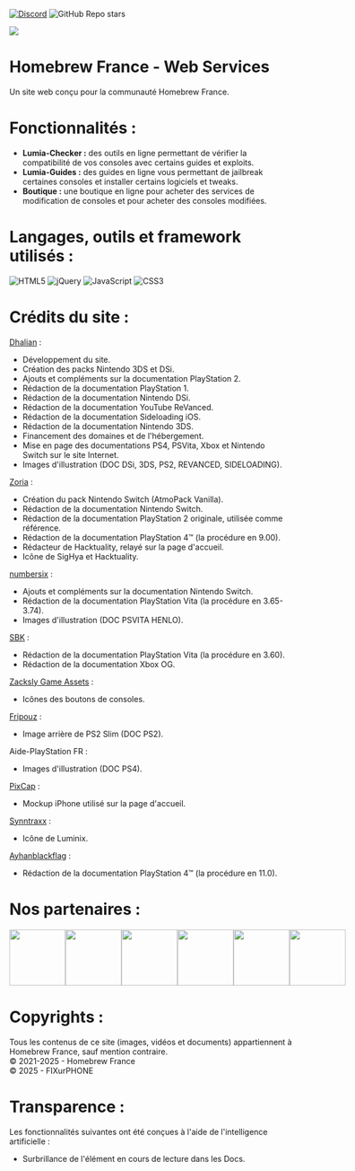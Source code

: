 [![Discord](https://img.shields.io/discord/883623179979984896?logo=discord&label=Homebrew%20France)](https://discord.gg/le-homebrew-france-883623179979984896) ![GitHub Repo stars](https://img.shields.io/github/stars/homebrewfrance/homebrewfrance.fr)

<img src="https://cdn.homebrew-france.fun/github/hbf-web.png">

# Homebrew France - Web Services
Un site web conçu pour la communauté Homebrew France.

# Fonctionnalités :
- **Lumia-Checker :** des outils en ligne permettant de vérifier la compatibilité de vos consoles avec certains guides et exploits.
- **Lumia-Guides :** des guides en ligne vous permettant de jailbreak certaines consoles et installer certains logiciels et tweaks.
- **Boutique :** une boutique en ligne pour acheter des services de modification de consoles et pour acheter des consoles modifiées.

# Langages, outils et framework utilisés :
![HTML5](https://img.shields.io/badge/html5-%23E34F26.svg?style=for-the-badge&logo=html5&logoColor=white)
![jQuery](https://img.shields.io/badge/jquery-%230769AD.svg?style=for-the-badge&logo=jquery&logoColor=white)
![JavaScript](https://img.shields.io/badge/javascript-%23323330.svg?style=for-the-badge&logo=javascript&logoColor=%23F7DF1E)
![CSS3](https://img.shields.io/badge/css3-%231572B6.svg?style=for-the-badge&logo=css3&logoColor=white)

# Crédits du site :
[Dhalian](https://github.com/Dhalian) :
- Développement du site.
- Création des packs Nintendo 3DS et DSi.
- Ajouts et compléments sur la documentation PlayStation 2.
- Rédaction de la documentation PlayStation 1.
- Rédaction de la documentation Nintendo DSi.
- Rédaction de la documentation YouTube ReVanced.
- Rédaction de la documentation Sideloading iOS.
- Rédaction de la documentation Nintendo 3DS.
- Financement des domaines et de l'hébergement.
- Mise en page des documentations PS4, PSVita, Xbox et Nintendo Switch sur le site Internet.
- Images d'illustration (DOC DSi, 3DS, PS2, REVANCED, SIDELOADING).

[Zoria](https://github.com/THZoria) :
- Création du pack Nintendo Switch (AtmoPack Vanilla).
- Rédaction de la documentation Nintendo Switch.
- Rédaction de la documentation PlayStation 2 originale, utilisée comme référence.
- Rédaction de la documentation PlayStation 4™ (la procédure en 9.00).
- Rédacteur de Hacktuality, relayé sur la page d'accueil.
- Icône de SigHya et Hacktuality.

[numbersix](https://discordapp.com/users/808332687433007114) :
- Ajouts et compléments sur la documentation Nintendo Switch.
- Rédaction de la documentation PlayStation Vita (la procédure en 3.65-3.74).
- Images d'illustration (DOC PSVITA HENLO).

[SBK](https://discordapp.com/users/808332687433007114) :
- Rédaction de la documentation PlayStation Vita (la procédure en 3.60).
- Rédaction de la documentation Xbox OG.

[Zacksly Game Assets](https://zacksly.itch.io/) :
- Icônes des boutons de consoles.

[Fripouz](https://www.youtube.com/@Fripouz) :
- Image arrière de PS2 Slim (DOC PS2).

Aide-PlayStation FR :
- Images d'illustration (DOC PS4).

[PixCap](https://pixcap.com/mockups) :
- Mockup iPhone utilisé sur la page d'accueil.

[Synntraxx](https://github.com/Synntraxx) :
- Icône de Luminix.

[Ayhanblackflag](https://discordapp.com/users/982732747942527136) :
- Rédaction de la documentation PlayStation 4™ (la procédure en 11.0).

# Nos partenaires :
<div style="display: flex; flex-direction: row;">
  <a href="https://sighya.fr"><img src="https://cdn.homebrew-france.fun/partner/sighya.png" width="100px"></a>
  <a href="https://hacktuality.com/"><img src="https://cdn.homebrew-france.fun/partner/hacktuality.png" width="100px"></a>
  <a href="https://jtech-informatique.fr"><img src="https://cdn.homebrew-france.fun/partner/jtech-informatique.png" width="100px"></a>
  <a href="https://www.instant-gaming.com/fr/?igr=homebrewfrance%2F"><img src="https://cdn.homebrew-france.fun/partner/instant-gaming.png" width="100px"></a>
  <a href="https://fixurphone.fr"><img src="https://cdn.homebrew-france.fun/partner/fixurphone.png" width="100px"></a>
  <a href="https://luminix.app"><img src="https://cdn.homebrew-france.fun/partner/neochronix.png" width="100px"></a>
</div>

# Copyrights :
Tous les contenus de ce site (images, vidéos et documents) appartiennent à Homebrew France, sauf mention contraire.\
© 2021-2025 - Homebrew France\
© 2025 - FIXurPHONE

# Transparence :
Les fonctionnalités suivantes ont été conçues à l'aide de l'intelligence artificielle :
- Surbrillance de l'élément en cours de lecture dans les Docs.

